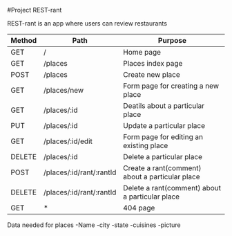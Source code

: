 #Project REST-rant

REST-rant is an app where users can review restaurants

| Method | Path                     | Purpose                                         |
| ------ | ------------------------ | ----------------------------------------------- |
| GET    | /                        | Home page                                       |
| GET    | /places                  | Places index page                               |
| POST   | /places                  | Create new place                                |
| GET    | /places/new              | Form page for creating a new place              |
| GET    | /places/:id              | Deatils about a particular place                |
| PUT    | /places/:id              | Update a particular place                       |
| GET    | /places/:id/edit         | Form page for editing an existing place         |
| DELETE | /places/:id              | Delete a particular place                       |
| POST   | /places/:id/rant/:rantId | Create a rant(comment) about a particular place |
| DELETE | /places/:id/rant/:rantId | Delete a rant(comment) about a particular place |
| GET    | \*                       | 404 page                                        |

Data needed for places
-Name
-city
-state
-cuisines
-picture
